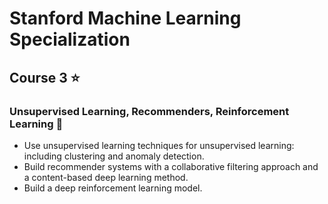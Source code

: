 # Stanford Machine Learning Specialization
## Course 3 ⭐
### Unsupervised Learning, Recommenders, Reinforcement Learning 🤖
- Use unsupervised learning techniques for unsupervised learning: including clustering and anomaly detection.
- Build recommender systems with a collaborative filtering approach and a content-based deep learning method.
- Build a deep reinforcement learning model.
